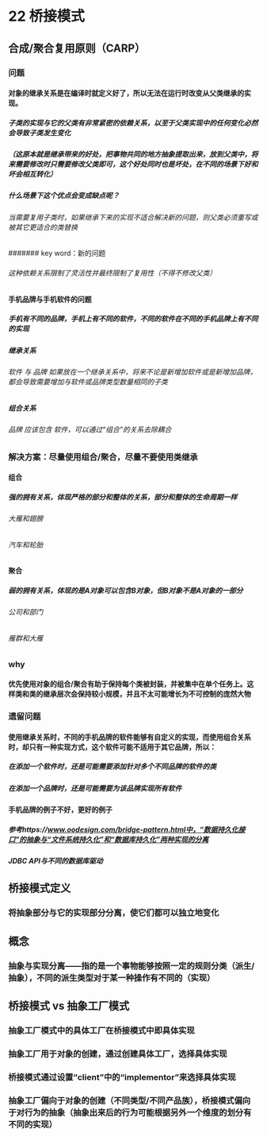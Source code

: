 # 22 桥接模式

## 合成/聚合复用原则（CARP）

### 问题

#### 对象的继承关系是在编译时就定义好了，所以无法在运行时改变从父类继承的实现。

##### 子类的实现与它的父类有非常紧密的依赖关系，以至于父类实现中的任何变化必然会导致子类发生变化

##### （这原本就是继承带来的好处，把事物共同的地方抽象提取出来，放到父类中，将来需要修改时只需要修改父类即可，这个好处同时也是坏处，在不同的场景下好和坏会相互转化）

##### 什么场景下这个优点会变成缺点呢？

###### 当需要复用子类时，如果继承下来的实现不适合解决新的问题，则父类必须重写或被其它更适合的类替换

####### key word：新的问题

###### 这种依赖关系限制了灵活性并最终限制了复用性（不得不修改父类）

#### 手机品牌与手机软件的问题

##### 手机有不同的品牌，手机上有不同的软件，不同的软件在不同的手机品牌上有不同的实现

##### 继承关系

###### 软件 与 品牌 如果放在一个继承关系中，将来不论是新增加软件或是新增加品牌，都会导致需要增加与软件或品牌类型数量相同的子类

##### 组合关系

###### 品牌 应该包含 软件，可以通过“组合”的关系去除耦合

### 解决方案：尽量使用组合/聚合，尽量不要使用类继承

#### 组合

##### 强的拥有关系，体现严格的部分和整体的关系，部分和整体的生命周期一样

###### 大雁和翅膀

###### 汽车和轮胎

#### 聚合

##### 弱的拥有关系，体现的是A对象可以包含B对象，但B对象不是A对象的一部分

###### 公司和部门

###### 雁群和大雁

### why

#### 优先使用对象的组合/聚合有助于保持每个类被封装，并被集中在单个任务上。这样类和类的继承层次会保持较小规模，并且不太可能增长为不可控制的庞然大物

### 遗留问题

#### 使用继承关系时，不同的手机品牌的软件能够有自定义的实现，而使用组合关系时，却只有一种实现方式，这个软件可能不适用于其它品牌，所以：

##### 在添加一个软件时，还是可能需要添加针对多个不同品牌的软件的类

##### 在添加一个品牌时，还是可能需要为该品牌实现所有软件

#### 手机品牌的例子不好，更好的例子

##### 参考https://www.oodesign.com/bridge-pattern.html中，“数据持久化接口”的抽象与“文件系统持久化”和“数据库持久化”两种实现的分离

##### JDBC API与不同的数据库驱动

## 桥接模式定义

### 将抽象部分与它的实现部分分离，使它们都可以独立地变化

## 概念

### 抽象与实现分离——指的是一个事物能够按照一定的规则分类（派生/抽象），不同的派生类型对于某一种操作有不同的（实现）

## 桥接模式 vs 抽象工厂模式

### 抽象工厂模式中的具体工厂在桥接模式中即具体实现

### 抽象工厂用于对象的创建，通过创建具体工厂，选择具体实现

### 桥接模式通过设置“client”中的“implementor”来选择具体实现

### 抽象工厂偏向于对象的创建（不同类型/不同产品族），桥接模式偏向于对行为的抽象（抽象出来后的行为可能根据另外一个维度的划分有不同的实现）
